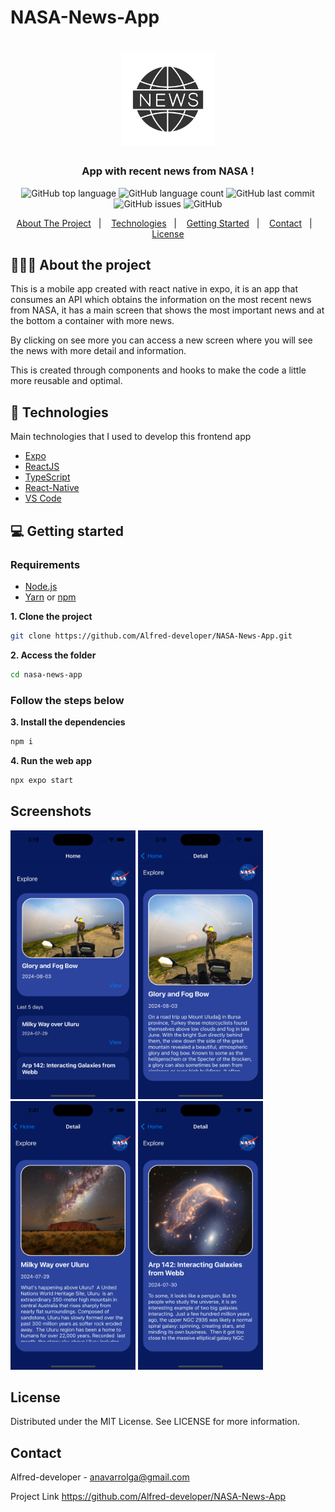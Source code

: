 ﻿# NASA-News-App
<h1 align="center">
	<img alt="Logo" src="assets/news.jpg" height="150px" width="150px" />
</h1>

<h3 align="center">
  App with recent news from NASA !
</h3>

<p align="center"></p>

<p align="center">
  <img alt="GitHub top language" src="https://img.shields.io/badge/Expo-51.0.0-blue">

  <img alt="GitHub language count" src="https://img.shields.io/badge/React%20Native-0.74.2-blue">

  <img alt="GitHub last commit" src="https://img.shields.io/badge/Last%20Commite-03/08/24-orange">

  <img alt="GitHub issues" src="https://img.shields.io/badge/Issues-0-yellow">

  <img alt="GitHub" src="https://img.shields.io/badge/License-MIT-green">
</p>

<p align="center">
  <a href="#-about-the-project">About The Project</a>&nbsp;&nbsp;&nbsp;|&nbsp;&nbsp;&nbsp;
  <a href="#-technologies">Technologies</a>&nbsp;&nbsp;&nbsp;|&nbsp;&nbsp;&nbsp;
  <a href="#-getting-started">Getting Started</a>&nbsp;&nbsp;&nbsp;|&nbsp;&nbsp;&nbsp;
  <a href="#contact">Contact</a>&nbsp;&nbsp;&nbsp;|&nbsp;&nbsp;&nbsp;
  <a href="#-license">License</a>
</p>

## 👨🏻‍💻 About the project

<p>
This is a mobile app created with react native in expo, it is an app that consumes an API which obtains the information on the most recent news from NASA, it has a main screen that shows the most important news and at the bottom a container with more news.

By clicking on see more you can access a new screen where you will see the news with more detail and information.

This is created through components and hooks to make the code a little more reusable and optimal.

</p>

## 🚀 Technologies

Main technologies that I used to develop this frontend app

- [Expo](https://docs.expo.io)
- [ReactJS](https://nodejs.org/en)
- [TypeScript](https://www.typescriptlang.org)
- [React-Native](https://reactnative.dev/docs/getting-started)
- [VS Code](https://code.visualstudio.com) 

## 💻 Getting started

### Requirements

- [Node.js](https://nodejs.org/en/)
- [Yarn](https://classic.yarnpkg.com/) or [npm](https://www.npmjs.com/)

**1. Clone the project**
```bash
git clone https://github.com/Alfred-developer/NASA-News-App.git
```


**2. Access the folder**
```bash
cd nasa-news-app
```

### Follow the steps below

**3. Install the dependencies**
```bash
npm i
```
**4. Run the web app**
```bash
npx expo start
```

## Screenshots
<div>
	<img src="assets/ScreenShot1.png" height="430px" width="200px" />
	<img src="assets/ScreenShot2.png" height="430px" width="200px" />
	<img src="assets/ScreenShot3.png" height="430px" width="200px" />
	<img src="assets/ScreenShot4.png" height="430px" width="200px" />
</div>

<!-- LICENSE -->
## License

Distributed under the MIT License. See LICENSE for more information.

## Contact

Alfred-developer - anavarrolga@gmail.com


Project Link https://github.com/Alfred-developer/NASA-News-App 


